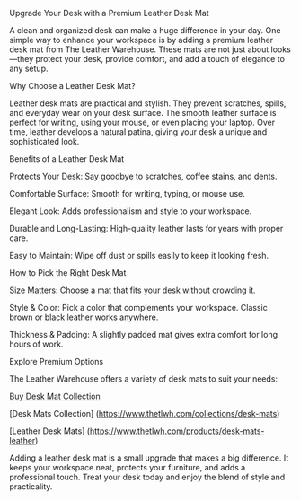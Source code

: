 Upgrade Your Desk with a Premium Leather Desk Mat

A clean and organized desk can make a huge difference in your day. One simple way to enhance your workspace is by adding a premium leather desk mat from The Leather Warehouse. These mats are not just about looks—they protect your desk, provide comfort, and add a touch of elegance to any setup.

Why Choose a Leather Desk Mat?

Leather desk mats are practical and stylish. They prevent scratches, spills, and everyday wear on your desk surface. The smooth leather surface is perfect for writing, using your mouse, or even placing your laptop. Over time, leather develops a natural patina, giving your desk a unique and sophisticated look.

Benefits of a Leather Desk Mat

Protects Your Desk: Say goodbye to scratches, coffee stains, and dents.

Comfortable Surface: Smooth for writing, typing, or mouse use.

Elegant Look: Adds professionalism and style to your workspace.

Durable and Long-Lasting: High-quality leather lasts for years with proper care.

Easy to Maintain: Wipe off dust or spills easily to keep it looking fresh.

How to Pick the Right Desk Mat

Size Matters: Choose a mat that fits your desk without crowding it.

Style & Color: Pick a color that complements your workspace. Classic brown or black leather works anywhere.

Thickness & Padding: A slightly padded mat gives extra comfort for long hours of work.

Explore Premium Options

The Leather Warehouse offers a variety of desk mats to suit your needs:

[Buy Desk Mat Collection](https://www.thetlwh.com/collections/buy-desk-mat)

[Desk Mats Collection] (https://www.thetlwh.com/collections/desk-mats)

[Leather Desk Mats] (https://www.thetlwh.com/products/desk-mats-leather)  

Adding a leather desk mat is a small upgrade that makes a big difference. It keeps your workspace neat, protects your furniture, and adds a professional touch. Treat your desk today and enjoy the blend of style and practicality.
